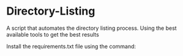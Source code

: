 # Directory-Listing
A script that automates the directory listing process. Using the best available tools to get the best results


Install the requirements.txt file using the command:
